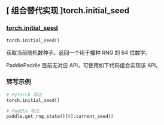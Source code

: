 ## [ 组合替代实现 ]torch.initial_seed

### [torch.initial_seed](https://pytorch.org/docs/stable/generated/torch.initial_seed.html?highlight=initial_seed)
```python
torch.initial_seed()
```

获取当前随机数种子。返回一个用于播种 RNG 的 64 位数字。

PaddlePaddle 目前无对应 API，可使用如下代码组合实现该 API。

###  转写示例
```python
# PyTorch 写法
torch.initial_seed()

# Paddle 写法
paddle.get_rng_state()[0].current_seed()
```
